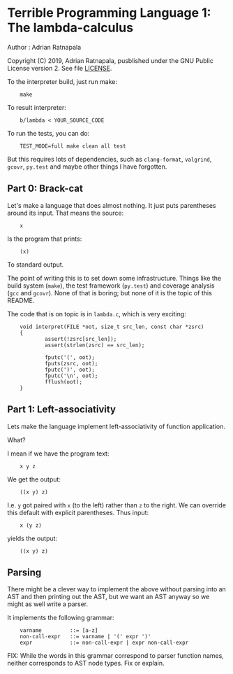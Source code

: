 Terrible Programming Language 1: The lambda-calculus
====================================================

Author     : Adrian Ratnapala

Copyright (C) 2019, Adrian Ratnapala, pusblished under the GNU Public License
version 2.  See file [LICENSE](LICENSE).

To the interpreter build, just run make:

        make

To result interpreter:

        b/lambda < YOUR_SOURCE_CODE

To run the tests, you can do:

        TEST_MODE=full make clean all test

But this requires lots of dependencies, such as `clang-format`, `valgrind`,
`gcovr`, `py.test` and maybe other things I have forgotten.


Part 0: Brack-cat
-----------------

Let's make a language that does almost nothing.  It just puts parentheses
around its input.  That means the source:

        x

Is the program that prints:

        (x)

To standard output.


The point of writing this is to set down some infrastructure.  Things like the
build system (`make`), the test framework (`py.test`) and coverage analysis
(`gcc` and `gcovr`).  None of that is boring; but none of it is the topic of
this README.

The code that is on topic is in `lambda.c`, which is very exciting:


        void interpret(FILE *oot, size_t src_len, const char *zsrc)
        {
                assert(!zsrc[src_len]);
                assert(strlen(zsrc) == src_len);

                fputc('(', oot);
                fputs(zsrc, oot);
                fputc(')', oot);
                fputc('\n', oot);
                fflush(oot);
        }


Part 1: Left-associativity
--------------------------

Lets make the language implement left-associativity of function application.

What?

I mean if we have the program text:

        x y z

We get the output:

        ((x y) z)

I.e. `y` got paired with `x` (to the left) rather than `z` to the right.
We can override this default with explicit parentheses.  Thus input:

        x (y z)

yields the output:

        ((x y) z)


## Parsing

There might be a clever way to implement the above without parsing into an AST
and then printing out the AST, but we want an AST anyway so we might as well
write a parser.

It implements the following grammar:

        varname         ::= [a-z]
        non-call-expr   ::= varname | '(' expr ')'
        expr            ::= non-call-expr | expr non-call-expr

FIX: While the words in this grammar correspond to parser function names,
neither corresponds to AST node types.  Fix or explain.

